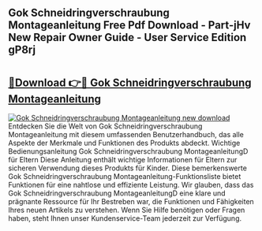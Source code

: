 ## Gok Schneidringverschraubung Montageanleitung Free Pdf Download - Part-jHv New Repair Owner Guide - User Service Edition gP8rj

# <h2><a href="http://df76f3l.blite.top/?on=Gok+Schneidringverschraubung+Montageanleitung">🔗Download 👉🔴 Gok Schneidringverschraubung Montageanleitung</a></h2>

[![Gok Schneidringverschraubung Montageanleitung new download](https://i.imgur.com/lujVjoI.png)](http://df76f3l.blite.top/?on=Gok+Schneidringverschraubung+Montageanleitung)
Entdecken Sie die Welt von Gok Schneidringverschraubung Montageanleitung mit diesem umfassenden Benutzerhandbuch, das alle Aspekte der Merkmale und Funktionen des Produkts abdeckt. Wichtige Bedienungsanleitung Gok Schneidringverschraubung MontageanleitungD für Eltern Diese Anleitung enthält wichtige Informationen für Eltern zur sicheren Verwendung dieses Produkts für Kinder. Diese bemerkenswerte Gok Schneidringverschraubung Montageanleitung-Funktionsliste bietet Funktionen für eine nahtlose und effiziente Leistung. Wir glauben, dass das Gok Schneidringverschraubung MontageanleitungD eine klare und prägnante Ressource für Ihr Bestreben war, die Funktionen und Fähigkeiten Ihres neuen Artikels zu verstehen. Wenn Sie Hilfe benötigen oder Fragen haben, steht Ihnen unser Kundenservice-Team jederzeit zur Verfügung.
